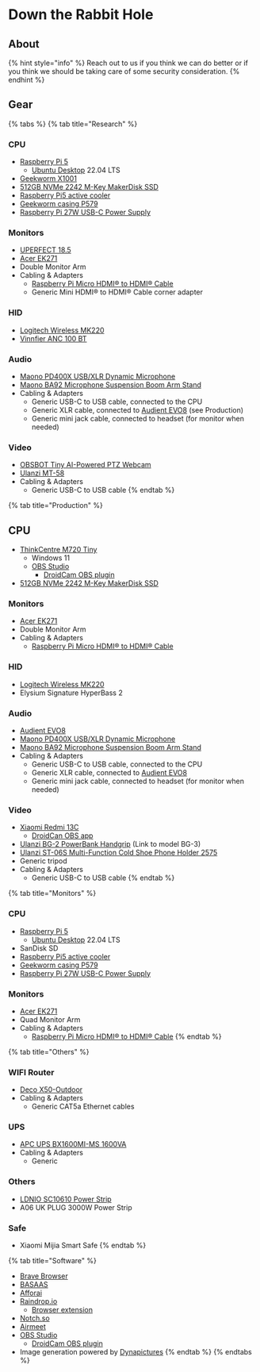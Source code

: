 # Down the Rabbit Hole

## About





{% hint style="info" %}
Reach out to us if you think we can do better or if you think we should be taking care of some security consideration.
{% endhint %}

## Gear





{% tabs %}
{% tab title="Research" %}
### CPU

* [Raspberry Pi 5](https://www.raspberrypi.com/products/raspberry-pi-5/)
  * [Ubuntu Desktop](https://ubuntu.com/desktop) 22.04 LTS
* [Geekworm X1001](https://geekworm.com/collections/raspberry-pi/products/x1001)
* [512GB NVMe 2242 M-Key MakerDisk SSD](https://my.cytron.io/p-nvme-2242-b-plus-m-key-makerdisk-ssd-512gb-preloaded-with-rpi-os)
* [Raspberry Pi5 active cooler](https://www.raspberrypi.com/products/active-cooler/)
* [Geekworm casing P579](https://geekworm.com/collections/raspberry-pi/products/p579)
* [Raspberry Pi 27W USB-C Power Supply](https://www.raspberrypi.com/products/27w-power-supply/)

### Monitors

* [UPERFECT 18.5](https://www.uperfectmonitor.com/products/18-inch-monitor-hdmi)
* [Acer EK271](https://www.acer.com/ee-en/monitors/essential/et1/pdp/UM.HE1EE.001)
* Double Monitor Arm
* Cabling & Adapters
  * [Raspberry Pi Micro HDMI® to HDMI® Cable](https://www.raspberrypi.com/products/micro-hdmi-to-standard-hdmi-a-cable/)
  * Generic Mini HDMI® to HDMI® Cable corner adapter

### HID

* [Logitech Wireless MK220](https://www.logitech.com/en-eu/products/combos/mk220-compact-keyboard-mouse.920-003168.html)
* [Vinnfier ANC 100 BT](https://myvinnfier.com/index.php?id\_product=131\&controller=product)

### Audio

* [Maono PD400X USB/XLR Dynamic Microphone](https://www.maono.com/products/maono-pd400x-usb-xlr-podcasting-microphone)
* [Maono BA92 Microphone Suspension Boom Arm Stand](https://www.maono.com/products/maono-ba92-microphone-boom-arm-stand)
* Cabling & Adapters
  * Generic USB-C to USB cable, connected to the CPU
  * Generic XLR cable, connected to [Audient EVO8](https://evo.audio/products/audio-interfaces/evo-8/overview/) (see Production)
  * Generic mini jack cable, connected to headset (for monitor when needed)

### Video

* [OBSBOT Tiny AI-Powered PTZ Webcam](https://www.obsbot.com/store/products/tiny-series?product\_id=93f201efde484)
* [Ulanzi MT-58](https://www.ulanzi.com/products/ulanzi-selfie-stick-pole-for-gopro-insta360-dji-3031)
* Cabling & Adapters
  * Generic USB-C to USB cable
{% endtab %}

{% tab title="Production" %}
## CPU

* [ThinkCentre M720 Tiny](https://www.lenovo.com/us/en/p/desktops/thinkcentre/m-series-tiny/thinkcentre-m720q/11tc1mtm72q)
  * Windows 11
  * [OBS Studio](https://obsproject.com/)
    * [DroidCam OBS plugin](https://www.dev47apps.com/obs/)
* [512GB NVMe 2242 M-Key MakerDisk SSD](https://my.cytron.io/p-nvme-2242-b-plus-m-key-makerdisk-ssd-512gb-preloaded-with-rpi-os)

### Monitors

* [Acer EK271](https://www.acer.com/ee-en/monitors/essential/et1/pdp/UM.HE1EE.001)
* Double Monitor Arm
* Cabling & Adapters
  * [Raspberry Pi Micro HDMI® to HDMI® Cable](https://www.raspberrypi.com/products/micro-hdmi-to-standard-hdmi-a-cable/)

### HID

* [Logitech Wireless MK220](https://www.logitech.com/en-eu/products/combos/mk220-compact-keyboard-mouse.920-003168.html)
* Elysium Signature HyperBass 2

### Audio

* [Audient EVO8](https://evo.audio/products/audio-interfaces/evo-8/overview/)
* [Maono PD400X USB/XLR Dynamic Microphone](https://www.maono.com/products/maono-pd400x-usb-xlr-podcasting-microphone)
* [Maono BA92 Microphone Suspension Boom Arm Stand](https://www.maono.com/products/maono-ba92-microphone-boom-arm-stand)
* Cabling & Adapters
  * Generic USB-C to USB cable, connected to the CPU
  * Generic XLR cable, connected to [Audient EVO8](https://evo.audio/products/audio-interfaces/evo-8/overview/)
  * Generic mini jack cable, connected to headset (for monitor when needed)

### Video

* [Xiaomi Redmi 13C](https://www.mi.com/global/product/redmi-13c/)
  * [DroidCan OBS app](https://play.google.com/store/apps/details?id=com.dev47apps.obsdroidcam)
* [Ulanzi BG-2 PowerBank Handgrip](https://www.ulanzi.com/collections/handgrips/products/bg-3-power-handgrip-2066) (Link to model BG-3)
* [Ulanzi ST-06S Multi-Function Cold Shoe Phone Holder 2575](https://www.ulanzi.com/products/ulanzi-st-06s-multi-function-phone-holder)
* Generic tripod
* Cabling & Adapters
  * Generic USB-C to USB cable
{% endtab %}

{% tab title="Monitors" %}
### CPU

* [Raspberry Pi 5](https://www.raspberrypi.com/products/raspberry-pi-5/)
  * [Ubuntu Desktop](https://ubuntu.com/desktop) 22.04 LTS
* SanDisk SD
* [Raspberry Pi5 active cooler](https://www.raspberrypi.com/products/active-cooler/)
* [Geekworm casing P579](https://geekworm.com/collections/raspberry-pi/products/p579)
* [Raspberry Pi 27W USB-C Power Supply](https://www.raspberrypi.com/products/27w-power-supply/)

### Monitors

* [Acer EK271](https://www.acer.com/ee-en/monitors/essential/et1/pdp/UM.HE1EE.001)
* Quad Monitor Arm
* Cabling & Adapters
  * [Raspberry Pi Micro HDMI® to HDMI® Cable](https://www.raspberrypi.com/products/micro-hdmi-to-standard-hdmi-a-cable/)
{% endtab %}

{% tab title="Others" %}
### WIFI Router

* [Deco X50-Outdoor](https://www.tp-link.com/us/deco-mesh-wifi/product-family/deco-x50-outdoor/)
* Cabling & Adapters
  * Generic CAT5a Ethernet cables

### UPS

* [APC UPS BX1600MI-MS 1600VA](https://www.apc.com/id/en/product/BX1600MI-MS/apc-backups-1600va-230v-avr-4-universal-outlets/)
* Cabling & Adapters
  * Generic&#x20;

### Others

* [LDNIO SC10610 Power Strip](https://www.ldnio.com/product/10-ac-outlets-universal-power-strip-sc10610.html)
* A06 UK PLUG 3000W Power Strip

### Safe

* Xiaomi Mijia Smart Safe
{% endtab %}

{% tab title="Software" %}
* [Brave Browser](https://brave.com/)
* [BASAAS](https://www.basaas.com/)
* [Afforai](https://afforai.com/)
* [Raindrop.io](https://raindrop.io/)
  * [Browser extension](https://raindrop.io/download)
* [Notch.so](https://www.notch.so/)
* [Airmeet](https://www.airmeet.com/)
* [OBS Studio](https://obsproject.com/)
  * [DroidCam OBS plugin](https://www.dev47apps.com/obs/)
* Image generation powered by [Dynapictures](https://dynapictures.com/)
{% endtab %}
{% endtabs %}



























